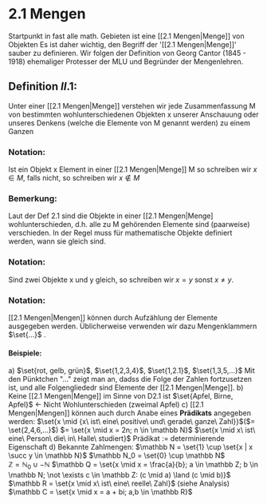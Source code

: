 # 2.1 Mengen
Startpunkt in fast alle math. Gebieten ist eine [[2.1 Mengen|Menge]] von Objekten
Es ist daher wichtig, den Begriff der '[[2.1 Mengen|Menge]]' sauber zu definieren.
Wir folgen der Definition von Georg Cantor (1845 - 1918) ehemaliger Protesser der MLU und Begründer der Mengenlehren.

## Definition $II.1$: 
Unter einer [[2.1 Mengen|Menge]] verstehen wir jede Zusammenfassung M von bestimmten wohlunterschiedenen Objekten x unserer Anschauung oder unseres Denkens (welche die Elemente von M genannt werden) zu einem Ganzen

### Notation: 
Ist ein Objekt x Element in einer [[2.1 Mengen|Menge]] M so schreiben wir $x \in M$, falls nicht, so schreiben wir $x \notin M$ 
### Bemerkung:
Laut der Def 2.1 sind die Objekte in einer [[2.1 Mengen|Menge] wohlunterschieden, d.h. alle zu M gehörenden Elemente sind (paarweise) verschieden.
In der Regel muss für mathematische Objekte definiert werden, wann sie gleich sind.

### Notation:
Sind zwei Objekte x und y gleich, so schreiben wir $x = y$ sonst $x \not = y$. 

### Notation:
[[2.1 Mengen|Mengen]] können durch Aufzählung der Elemente ausgegeben werden. Üblicherweise verwenden wir dazu Mengenklammern $\set{...}$ .

#### Beispiele:
a) 
$\set{rot, gelb, grün}$, $\set{1,2,3,4}$, $\set{1,2.1}$, $\set{1,3,5,...}$
Mit den Pünktchen "..." zeigt man an, dadss die Folge der Zahlen fortzusetzen ist, und alle Folgengliededr sind Elemente der [[2.1 Mengen|Menge]].
b)
Keine [[2.1 Mengen|Menge]] im Sinne von D2.1 ist $\set{Apfel, Birne, Apfel}$ <- Nicht Wohlunterschieden (zweimal Apfel)
c)
[[2.1 Mengen|Mengen]] können auch durch Anabe eines **Prädikats** angegeben werden:
$\set{x \mid {x\ ist\ eine\ positive\ und\ gerade\ ganze\ Zahl}}$($= \set{2,4,6,...}$)
$= \set{x \mid x = 2n; n \in \mathbb N}$ 
$\set{x \mid x\ ist\ eine\ Person\ die\ in\ Halle\ studiert}$
Prädikat := determinierende Eigenschaft
d) 
Bekannte Zahlmengen:
$\mathbb N = \set{1} \cup \set{x | x \succ y \in \mathbb N}$ 
$\mathbb N_0 = \set{0} \cup \mathbb N$  
$\mathbb Z = \mathbb N_0 \cup -\mathbb N$ 
$\mathbb Q = \set{x \mid x = \frac{a}{b}; a \in \mathbb Z; b \in \mathbb N; \not \exists c \in \mathbb Z: (c \mid a) \land (c \mid b)}$ 
$\mathbb R = \set{x \mid x\ ist\ eine\ reelle\ Zahl}$
(siehe Analysis)
$\mathbb C = \set{x \mid x = a + bi; a,b \in \mathbb R}$
